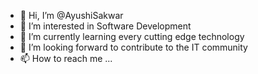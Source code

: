 - 👋 Hi, I’m @AyushiSakwar
- 👀 I’m interested in Software Development
- 🌱 I’m currently learning every cutting edge technology
- 💞️ I’m looking forward to contribute to the IT community
- 📫 How to reach me ...

<!---
AyushiSakwar/AyushiSakwar is a ✨ special ✨ repository because its `README.md` (this file) appears on your GitHub profile.
You can click the Preview link to take a look at your changes.
--->
